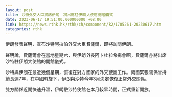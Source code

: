 ```yaml
---
layout: post
title: 沙特外交大臣將訪伊朗　將出席駐伊朗大使館開館儀式
date: 2023-06-17 19:51:00.000000000 +08:00
link: https://news.rthk.hk/rthk/ch/component/k2/1705261-20230617.htm
categories: rthk
---
```


伊朗發表聲明，宣布沙特阿拉伯外交大臣費薩爾，即將訪問伊朗。

聲明說，費薩爾會在當地星期六，與伊朗外長阿卜杜拉希揚會晤，費薩爾亦將出席沙特駐伊朗大使館的開館儀式。

沙特與伊朗在最近幾個星期，恢復在對方國家的外交使團工作。兩國緊張關係曾持續長達7年，在中國斡旋下，伊朗與沙特今年3月決定恢復正常外交關係。

雙方關係近期快速升溫，伊朗駐沙特使館在本月較早時間，正式重新開放。
